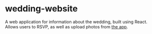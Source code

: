 # wedding-website

A web application for information about the wedding, built using React. Allows users to RSVP, as well as upload photos from [the app](https://github.com/DominicSherman/wedding-website).
